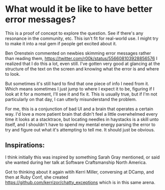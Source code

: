 What would it be like to have better error messages?
====================================================

This is a proof of concept to explore the question.
See if there's any resonance in the community, etc.
This isn't fit for real-world use.
I might try to make it into a real gem if people get excited about it.

Ben Orenstein commented on newbies skimming error messages rather than reading them,
https://twitter.com/r00k/status/556608103928856576
I realized that I do this a lot, even still.
I've gotten very good at glancing at the structure
of the text on the screen and knowing what the error is and where to look.

But sometimes it's still hard to find that one piece of info I need from it.
Which means sometimes I just jump to where I expect it to be, figuring if I look at it for a moment,
I'll see it and fix it. This is usually true, but if I'm not particularly on that day,
I can utterly misunderstand the problem.

For me, this is a conjunction of bad UI and a brain that operates a certain way.
I'd love a more patient brain that didn't feel a little overwhelmed every time it
looks at a stacktrace, but locating needles in haystacks is a skill unto itself,
and I shouldn't have to spend my mental energy parsing the error to try and figure
out what it's attempting to tell me. It should just be obvious.

Inspirations:
-------------

I think initially this was inspired by something Sarah Gray mentioned,
or said she wanted during her talk at Software Craftsmanship North America.

Got to thinking about it again witih Kerri Miller, conversing at DCamp,
and then at Ruby Conf, she created https://github.com/kerrizor/chatty_exceptions
which is in this same arena.
